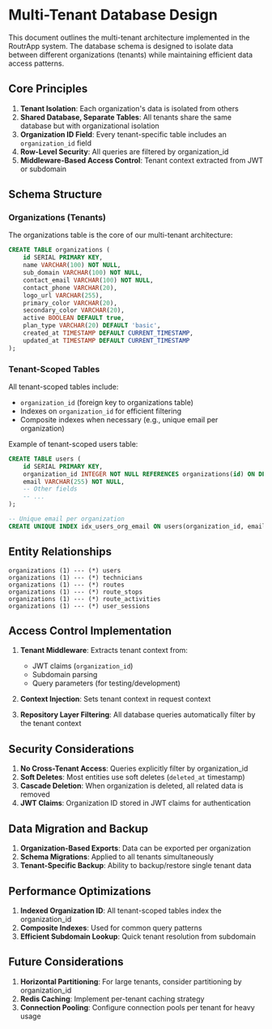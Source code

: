 # Multi-Tenant Database Design

This document outlines the multi-tenant architecture implemented in the RoutrApp system. The database schema is designed to isolate data between different organizations (tenants) while maintaining efficient data access patterns.

## Core Principles

1. **Tenant Isolation**: Each organization's data is isolated from others
2. **Shared Database, Separate Tables**: All tenants share the same database but with organizational isolation
3. **Organization ID Field**: Every tenant-specific table includes an `organization_id` field
4. **Row-Level Security**: All queries are filtered by organization_id
5. **Middleware-Based Access Control**: Tenant context extracted from JWT or subdomain

## Schema Structure

### Organizations (Tenants)

The organizations table is the core of our multi-tenant architecture:

```sql
CREATE TABLE organizations (
    id SERIAL PRIMARY KEY,
    name VARCHAR(100) NOT NULL,
    sub_domain VARCHAR(100) NOT NULL,
    contact_email VARCHAR(100) NOT NULL,
    contact_phone VARCHAR(20),
    logo_url VARCHAR(255),
    primary_color VARCHAR(20),
    secondary_color VARCHAR(20),
    active BOOLEAN DEFAULT true,
    plan_type VARCHAR(20) DEFAULT 'basic',
    created_at TIMESTAMP DEFAULT CURRENT_TIMESTAMP,
    updated_at TIMESTAMP DEFAULT CURRENT_TIMESTAMP
);
```

### Tenant-Scoped Tables

All tenant-scoped tables include:

- `organization_id` (foreign key to organizations table)
- Indexes on `organization_id` for efficient filtering
- Composite indexes when necessary (e.g., unique email per organization)

Example of tenant-scoped users table:

```sql
CREATE TABLE users (
    id SERIAL PRIMARY KEY,
    organization_id INTEGER NOT NULL REFERENCES organizations(id) ON DELETE CASCADE,
    email VARCHAR(255) NOT NULL,
    -- Other fields
    -- ...
);

-- Unique email per organization
CREATE UNIQUE INDEX idx_users_org_email ON users(organization_id, email);
```

## Entity Relationships

```
organizations (1) --- (*) users
organizations (1) --- (*) technicians
organizations (1) --- (*) routes
organizations (1) --- (*) route_stops
organizations (1) --- (*) route_activities
organizations (1) --- (*) user_sessions
```

## Access Control Implementation

1. **Tenant Middleware**: Extracts tenant context from:

   - JWT claims (`organization_id`)
   - Subdomain parsing
   - Query parameters (for testing/development)

2. **Context Injection**: Sets tenant context in request context

3. **Repository Layer Filtering**: All database queries automatically filter by the tenant context

## Security Considerations

1. **No Cross-Tenant Access**: Queries explicitly filter by organization_id
2. **Soft Deletes**: Most entities use soft deletes (`deleted_at` timestamp)
3. **Cascade Deletion**: When organization is deleted, all related data is removed
4. **JWT Claims**: Organization ID stored in JWT claims for authentication

## Data Migration and Backup

1. **Organization-Based Exports**: Data can be exported per organization
2. **Schema Migrations**: Applied to all tenants simultaneously
3. **Tenant-Specific Backup**: Ability to backup/restore single tenant data

## Performance Optimizations

1. **Indexed Organization ID**: All tenant-scoped tables index the organization_id
2. **Composite Indexes**: Used for common query patterns
3. **Efficient Subdomain Lookup**: Quick tenant resolution from subdomain

## Future Considerations

1. **Horizontal Partitioning**: For large tenants, consider partitioning by organization_id
2. **Redis Caching**: Implement per-tenant caching strategy
3. **Connection Pooling**: Configure connection pools per tenant for heavy usage
